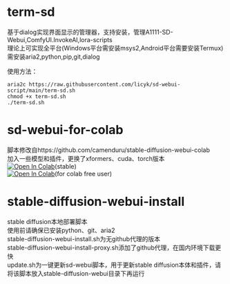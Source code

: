 # term-sd

基于dialog实现界面显示的管理器，支持安装，管理A1111-SD-Webui,ComfyUI.InvokeAI,lora-scripts  
理论上可实现全平台(Windows平台需安装msys2,Android平台需要安装Termux)  
需安装aria2,python,pip,git,dialog  

使用方法：

    aria2c https://raw.githubusercontent.com/licyk/sd-webui-script/main/term-sd.sh  
    chmod +x term-sd.sh  
    ./term-sd.sh  

# sd-webui-for-colab

脚本修改自https://github.com/camenduru/stable-diffusion-webui-colab  
加入一些模型和插件，更换了xformers、cuda、torch版本  
[![Open In Colab](https://colab.research.google.com/assets/colab-badge.svg)](https://colab.research.google.com/github/licyk/sd-webui-scipt/blob/main/stable_diffusion_webui_colab.ipynb)(stable)  
[![Open In Colab](https://colab.research.google.com/assets/colab-badge.svg)](https://colab.research.google.com/github/licyk/sd-webui-scipt/blob/main/fast_stable_diffusion.ipynb)(for  colab free user)  

# stable-diffusion-webui-install

stable diffusion本地部署脚本  
使用前请确保已安装python、git、aria2  
stable-diffusion-webui-install.sh为无github代理的版本  
stable-diffusion-webui-install-proxy.sh添加了github代理，在国内环境下载更快  
update.sh为一键更新sd-webui脚本，用于更新stable diffusion本体和插件，请将该脚本放入stable-diffusion-webui目录下再运行
